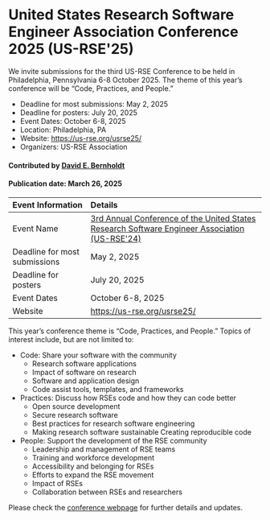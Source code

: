 # United States Research Software Engineer Association Conference 2025 (US-RSE'25)

<!-- deck text start --> 
We invite submissions for the third US-RSE Conference to be held in Philadelphia, Pennsylvania 6-8 October 2025. The theme of this year’s conference will be “Code, Practices, and People.”
<!-- deck text ends -->

- Deadline for most submissions: May 2, 2025
- Deadline for posters: July 20, 2025
- Event Dates: October 6-8, 2025
- Location: Philadelphia, PA
- Website: https://us-rse.org/usrse25/
- Organizers: US-RSE Association

#### Contributed by [David E. Bernholdt](https://github.com/bernhold/)

#### Publication date: March 26, 2025

Event Information | Details
:--- | :---			   
Event Name | [3rd Annual Conference of the United States Research Software Engineer Association (US-RSE'24)](https://us-rse.org/usrse25/)
Deadline for most submissions | May 2, 2025
Deadline for posters | July 20, 2025
Event Dates | October 6-8, 2025
Website | https://us-rse.org/usrse25/

This year’s conference theme is “Code, Practices, and People.” Topics of interest include, but are not limited to:

- Code: Share your software with the community
  - Research software applications
  - Impact of software on research
  - Software and application design
  - Code assist tools, templates, and frameworks
- Practices: Discuss how RSEs code and how they can code better
  - Open source development
  - Secure research software
  - Best practices for research software engineering
  - Making research software sustainable
Creating reproducible code
- People: Support the development of the RSE community
  - Leadership and management of RSE teams
  - Training and workforce development
  - Accessibility and belonging for RSEs
  - Efforts to expand the RSE movement
  - Impact of RSEs
  - Collaboration between RSEs and researchers

Please check the [conference webpage](https://us-rse.org/usrse25/) for further details and updates.

<!---
Publish: yes
Topics: conferences and workshops, Research Software Engineers
--->
